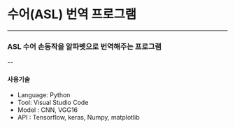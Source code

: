 # 수어(ASL) 번역 프로그램
---
### ASL 수어 손동작을 알파벳으로 번역해주는 프로그램
--
#### 사용기술
+ Language: Python
+ Tool: Visual Studio Code
+ Model : CNN, VGG16
+ API : Tensorflow, keras, Numpy, matplotlib
